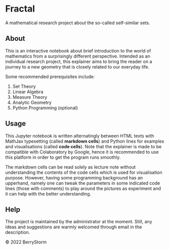 # Fractal

A mathematical research project about the so-called self-similar sets.

## About

This is an interactive notebook about brief introduction to the world of mathematics from a surprisingly different perspective. Intended as an individual research project, this explainer aims to bring the reader on a journey to a new geometry that is closely related to our everyday life.

Some recommended prerequisites include:

1. Set Theory
2. Linear Algebra
3. Measure Theory
4. Analytic Geometry
5. Python Programming (optional)

## Usage

This Jupyter notebook is written alternatingly between HTML texts with MathJax typesetting (called **markdown cells**) and Python lines for examples and visualisations (called **code cells**). Note that the explainer is made to be compatible with Colaboratory by Google, hence it is recommended to use this platform in order to get the program runs smoothly.

The markdown cells can be read solely as lecture note without understanding the contents of the code cells which is used for visualisation purpose. However, having some programming background has an upperhand, namely one can tweak the parameters in some indicated code lines (those with comments) to play around the pictures as experiment and it can help with the better understanding.

## Help

The project is maintained by the administrator at the moment. Still, any ideas and suggestions are warmly welcomed through email in the description.

© 2022 BerryStorm
